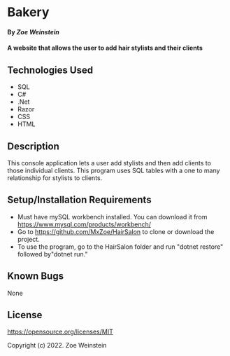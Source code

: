 # Bakery

#### By _**Zoe Weinstein**_

#### A website that allows the user to add hair stylists and their clients

## Technologies Used

* SQL
* C#
* .Net
* Razor
* CSS
* HTML

## Description

This console application lets a user add stylists and then add clients to those individual clients. This program uses SQL tables with a one to many relationship for stylists to clients.
## Setup/Installation Requirements

* Must have mySQL workbench installed. You can download it from https://www.mysql.com/products/workbench/
* Go to https://github.com/MxZoe/HairSalon to clone or download the project. 
* To use the program, go to the HairSalon folder and run "dotnet restore" followed by"dotnet run."
## Known Bugs
  None

## License

https://opensource.org/licenses/MIT

Copyright (c) 2022. Zoe Weinstein